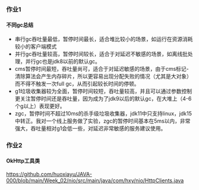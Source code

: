 ### 作业1
#### 不同gc总结
* 串行gc吞吐量最低，暂停时间最长，适合堆比较小的场景，如运行在资源消耗较小的客户端模式
* 并行gc吞吐量较高，暂停时间较长，适合于对延迟不敏感的场景，如离线批处理，并行gc也是jdk8以前的默认gc。
* cms暂停时间最短，吞吐量尚可，适合于对延迟敏感的场景，由于cms标记-清除算法会产生内存碎片，所以更容易出现分配失败的情况（尤其是大对象）而不得不触发一次full gc，从而引起较长时间的停顿。
* g1垃圾收集器较为全面，暂停时间较短，吞吐量较高，并且可以通过参数控制更关注暂停时间还是吞吐量，因为成为了jdk9以后的默认gc，在大堆上（4-6个g以上）表现更好。
* zgc，暂停时间不超过10ms的杀手级垃圾收集器，jdk11中只支持linux，jdk15中转正。我对一个线上服务做了实验，zgc的暂停时间基本在5ms以内，非常强大，吞吐量相对g1会低一些，对延迟非常敏感的服务建议使用。

### 作业2
#### OkHttp工具类
https://github.com/huoxiayu/JAVA-000/blob/main/Week_02/nio/src/main/java/com/hxy/nio/HttpClients.java
